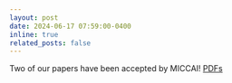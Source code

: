 ```yaml
---
layout: post
date: 2024-06-17 07:59:00-0400
inline: true
related_posts: false
---
```


Two of our papers have been accepted by MICCAI! [PDFs](https://papers.miccai.org/miccai-2024/tags/#Wei,%20Ziquan)
